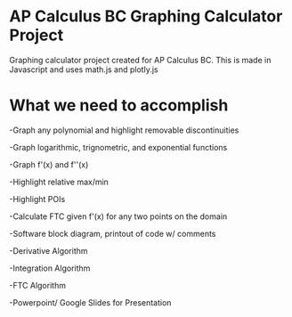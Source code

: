 # AP Calculus BC Graphing Calculator Project
Graphing calculator project created for AP Calculus BC. This is made in Javascript and uses math.js and plotly.js

# What we need to accomplish
-Graph any polynomial and highlight removable discontinuities

-Graph logarithmic, trignometric, and exponential functions

-Graph f'(x) and f''(x)

-Highlight relative max/min

-Highlight POIs

-Calculate FTC given f'(x) for any two points on the domain

-Software block diagram, printout of code w/ comments

-Derivative Algorithm

-Integration Algorithm

-FTC Algorithm

-Powerpoint/ Google Slides for Presentation
